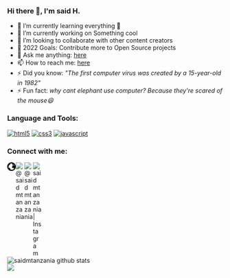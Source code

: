 ### Hi there 👋, I'm said H.
<!--
**saidmtanzania/saidmtanzania** is a ✨ _special_ ✨ repository because its `README.md` (this file) appears on your GitHub profile.
Here are some ideas to get you started:
### I'm Software enginer
- 🔭 I’m currently working on Something cool...
- 🌱 I’m currently learning ...
- 👯 I’m looking to collaborate on ...
- 🤔 I’m looking for help with ...
- 💬 Ask me anything: https://github.com/saidmtanzania/Ask/issues
- 📫 How to reach me: ...
- 😄 Pronouns: ...
- ⚡ Fun fact: _why cant elephant use computer?_
                _Because they're scared of the mouse😄_
-->
- 🌱 I’m currently learning everything 🤣
- 🔭 I’m currently working on Something cool
- 👯 I’m looking to collaborate with other content creators
- 🥅 2022 Goals: Contribute more to Open Source projects
- 💬 Ask me anything: [here](https://github.com/saidmtanzania/Ask/issues)
- 📫 How to reach me: [here](saidmtanzania@gmail.com)
- ⚡ Did you know: _"The first computer virus was created by a 15-year-old in 1982"_
- ⚡ Fun fact: _why cant elephant use computer?_
                _Because they're scared of the mouse😄_

### Language and Tools:
[<img alt="html5" width="22px" src="https://cdn.jsdelivr.net/gh/devicons/devicon/icons/html5/html5-original.svg" />][html5]
[<img alt="css3" width ="22px" src="https://cdn.jsdelivr.net/gh/devicons/devicon/icons/css3/css3-original.svg"/>][css3]
[<img alt="javascript" width="22px" src="https://cdn.jsdelivr.net/gh/devicons/devicon/icons/javascript/javascript-original.svg" />][Javascript]

### Connect with me:
[<img align="left" alt="saidmtanzania.com" width="20px" src="https://raw.githubusercontent.com/iconic/open-iconic/master/svg/globe.svg" />][website]
[<img align="left" alt="@saidmtanzania" width="20px" src="https://cdn.jsdelivr.net/gh/devicons/devicon/icons/twitter/twitter-original.svg" />][twitter]
[<img alt="@saidmtanzania" align="left" width="20px" src="https://cdn.jsdelivr.net/gh/devicons/devicon/icons/linkedin/linkedin-original.svg" />][linkedin]
[<img align="left" alt="saidmtanzania | Instagram" width="20px" src="https://cdn.jsdelivr.net/npm/simple-icons@v3/icons/instagram.svg" />][instagram]

<br />
<img align="left" width="450px" src="https://github-readme-stats.vercel.app/api?username=saidmtanzania&show_icons=true&include_all_commits=true&theme=buefy&hide_border=true" alt="saidmtanzania github stats" />
<img align="left" width="350px" src="https://github-readme-stats.vercel.app/api/top-langs/?username=saidmtanzania&layout=compact&theme=buefy&hide_border=true" />



[website]: https://saidmtanzania.com
[twitter]: https://twitter.com/saidmtanzania
[instagram]: https://instagram.com/saidmtanzania
[linkedin]: https://linkedin.com/in/saidmtanzania
[css3]: https://www.w3schools.com/css/css_intro.asp
[html5]: https://www.w3schools.com/html/html_intro.asp
[javascript]: https://www.w3schools.com/js/js_intro.asp
